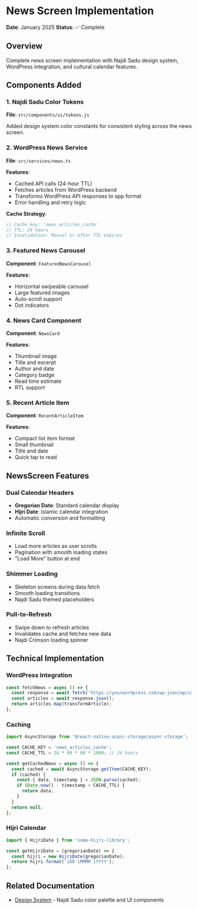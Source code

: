 # News Screen Implementation

**Date**: January 2025
**Status**: ✅ Complete

## Overview

Complete news screen implementation with Najdi Sadu design system, WordPress integration, and cultural calendar features.

## Components Added

### 1. Najdi Sadu Color Tokens
**File**: `src/components/ui/tokens.js`

Added design system color constants for consistent styling across the news screen.

### 2. WordPress News Service
**File**: `src/services/news.ts`

**Features**:
- Cached API calls (24-hour TTL)
- Fetches articles from WordPress backend
- Transforms WordPress API responses to app format
- Error handling and retry logic

**Cache Strategy**:
```javascript
// Cache key: 'news_articles_cache'
// TTL: 24 hours
// Invalidation: Manual or after TTL expires
```

### 3. Featured News Carousel
**Component**: `FeaturedNewsCarousel`

**Features**:
- Horizontal swipeable carousel
- Large featured images
- Auto-scroll support
- Dot indicators

### 4. News Card Component
**Component**: `NewsCard`

**Features**:
- Thumbnail image
- Title and excerpt
- Author and date
- Category badge
- Read time estimate
- RTL support

### 5. Recent Article Item
**Component**: `RecentArticleItem`

**Features**:
- Compact list item format
- Small thumbnail
- Title and date
- Quick tap to read

## NewsScreen Features

### Dual Calendar Headers
- **Gregorian Date**: Standard calendar display
- **Hijri Date**: Islamic calendar integration
- Automatic conversion and formatting

### Infinite Scroll
- Load more articles as user scrolls
- Pagination with smooth loading states
- "Load More" button at end

### Shimmer Loading
- Skeleton screens during data fetch
- Smooth loading transitions
- Najdi Sadu themed placeholders

### Pull-to-Refresh
- Swipe down to refresh articles
- Invalidates cache and fetches new data
- Najdi Crimson loading spinner

## Technical Implementation

### WordPress Integration
```javascript
const fetchNews = async () => {
  const response = await fetch('https://yourwordpress.com/wp-json/wp/v2/posts');
  const articles = await response.json();
  return articles.map(transformArticle);
};
```

### Caching
```javascript
import AsyncStorage from '@react-native-async-storage/async-storage';

const CACHE_KEY = 'news_articles_cache';
const CACHE_TTL = 24 * 60 * 60 * 1000; // 24 hours

const getCachedNews = async () => {
  const cached = await AsyncStorage.getItem(CACHE_KEY);
  if (cached) {
    const { data, timestamp } = JSON.parse(cached);
    if (Date.now() - timestamp < CACHE_TTL) {
      return data;
    }
  }
  return null;
};
```

### Hijri Calendar
```javascript
import { HijriDate } from 'some-hijri-library';

const getHijriDate = (gregorianDate) => {
  const hijri = new HijriDate(gregorianDate);
  return hijri.format('iDD iMMMM iYYYY');
};
```

## Related Documentation

- [Design System](../DESIGN_SYSTEM.md) - Najdi Sadu color palette and UI components
